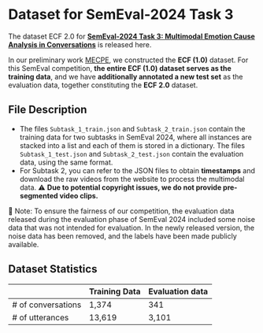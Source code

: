 # Dataset for SemEval-2024 Task 3

The dataset ECF 2.0 for [**SemEval-2024 Task 3: Multimodal Emotion Cause Analysis in Conversations**](https://aclanthology.org/2024.semeval-1.277) is released here.

In our preliminary work [MECPE](https://github.com/NUSTM/MECPE), we constructed the **ECF (1.0)** dataset. For this SemEval competition, **the entire ECF (1.0) dataset serves as the training data**, and we have **additionally annotated a new test set** as the evaluation data, together constituting the **ECF 2.0** dataset.


## File Description

- The files `Subtask_1_train.json` and `Subtask_2_train.json` contain the training data for two subtasks in SemEval 2024, where all instances are stacked into a list and each of them is stored in a dictionary. The files `Subtask_1_test.json` and `Subtask_2_test.json` contain the evaluation data, using the same format. 
- For Subtask 2, you can refer to the JSON files to obtain **timestamps** and download the raw videos from the website to process the multimodal data.  ⚠️ **Due to potential copyright issues, we do not provide pre-segmented video clips.**

📢 Note: To ensure the fairness of our competition, the evaluation data released during the evaluation phase of SemEval 2024 included some noise data that was not intended for evaluation. In the newly released version, the noise data has been removed, and the labels have been made publicly available.

## Dataset Statistics

|           | Training Data           | Evaluation data        |
| ----------------------------------------- | ----------------------------------------- | --------------------------------------- |
| # of conversations | 1,374 | 341 |
| # of utterances | 13,619 | 3,101 |
